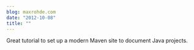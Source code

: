 ```yaml
---
blog: maxrohde.com
date: "2012-10-08"
title: ""
---
```


Great tutorial to set up a modern Maven site to document Java projects.
